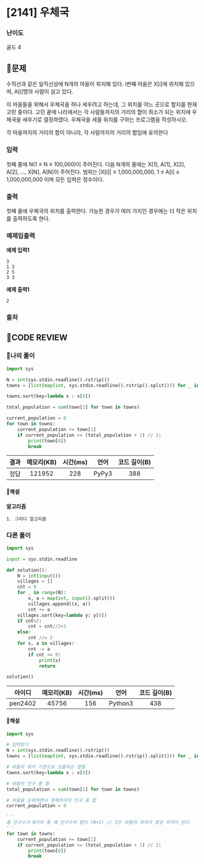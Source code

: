 # [2141] 우체국

### **난이도**
골드 4
## **📝문제**
수직선과 같은 일직선상에 N개의 마을이 위치해 있다. i번째 마을은 X[i]에 위치해 있으며, A[i]명의 사람이 살고 있다.

이 마을들을 위해서 우체국을 하나 세우려고 하는데, 그 위치를 어느 곳으로 할지를 현재 고민 중이다. 고민 끝에 나라에서는 각 사람들까지의 거리의 합이 최소가 되는 위치에 우체국을 세우기로 결정하였다. 우체국을 세울 위치를 구하는 프로그램을 작성하시오.

각 마을까지의 거리의 합이 아니라, 각 사람까지의 거리의 합임에 유의한다
### **입력**
첫째 줄에 N(1 ≤ N ≤ 100,000)이 주어진다. 다음 N개의 줄에는 X[1], A[1], X[2], A[2], …, X[N], A[N]이 주어진다. 범위는 |X[i]| ≤ 1,000,000,000, 1 ≤ A[i] ≤ 1,000,000,000 이며 모든 입력은 정수이다.
### **출력**
첫째 줄에 우체국의 위치를 출력한다. 가능한 경우가 여러 가지인 경우에는 더 작은 위치를 출력하도록 한다.
### **예제입출력**

**예제 입력1**

```
3
1 3
2 5
3 3
```

**예제 출력1**

```
2
```
### **출처**

## **🧐CODE REVIEW**

### **🧾나의 풀이**

```python
import sys

N = int(sys.stdin.readline().rstrip())
towns = [list(map(int, sys.stdin.readline().rstrip().split())) for _ in range(N)]

towns.sort(key=lambda x : x[0])

total_population = sum(town[1] for town in towns)

current_population = 0
for town in towns:
    current_population += town[1]
    if current_population >= (total_population + 1) // 2:
        print(town[0])
        break
```

결과	| 메모리(KB) |	시간(ms) |	언어 |	코드 길이(B)
:----:|:-----:|:-----:|:-----:|:--------:
정답|121952|228|PyPy3|388
#### **📝해설**

**알고리즘**
```
1. 그리디 알고리즘
```
### **다른 풀이**

```python
import sys

input = sys.stdin.readline

def solution():
    N = int(input())
    villages = []
    cnt = 0
    for _ in range(N):
        x, a = map(int, input().split())
        villages.append((x, a))
        cnt += a
    villages.sort(key=lambda y: y[0])
    if cnt%2:
        cnt = cnt//2+1
    else:
        cnt //= 2
    for x, a in villages:
        cnt -= a
        if cnt <= 0:
            print(x)
            return

solution()
```

아이디 | 메모리(KB) |	시간(ms) |	언어 |	코드 길이(B) 
:-----:|:-----:|:-----:|:----:|:--------:
pen2402|45756|156|Python3|438
#### **📝해설**

```python
import sys

# 입력받기
N = int(sys.stdin.readline().rstrip())
towns = [list(map(int, sys.stdin.readline().rstrip().split())) for _ in range(N)]

# 마을의 위치 기준으로 오름차순 정렬
towns.sort(key=lambda x : x[0])

# 마을의 인구 총 합
total_population = sum(town[1] for town in towns)

# 마을을 순회하면서 현재까지의 인구 총 합
current_population = 0

'''
총 인구수가 N이라 할 때 인구수의 합이 (N+1) // 2인 마을의 위치가 항상 최적이 된다
'''
for town in towns:
    current_population += town[1]
    if current_population >= (total_population + 1) // 2:
        print(town[0])
        break
```
